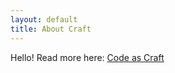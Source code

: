 ```yaml
---
layout: default
title: About Craft
---
```


Hello! Read more here: <a href="/2010/05/08/code-as-craft.html">Code as Craft</a>